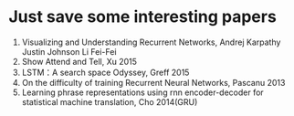 # Just save some interesting papers
1. Visualizing and Understanding Recurrent Networks, Andrej Karpathy Justin Johnson Li Fei-Fei
2. Show Attend and Tell, Xu 2015 
3. LSTM：A search space Odyssey, Greff 2015
4. On the difficulty of training Recurrent Neural Networks, Pascanu 2013
5. Learning phrase representations using rnn encoder-decoder for statistical machine translation, Cho 2014(GRU)
